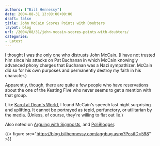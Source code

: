 ```yaml
---
authors: ["Bill Hennessy"]
date: 2004-08-31 13:00:00+00:00
draft: false
title: John McCain Scores Points with Doubters
layout: blog
url: /2004/08/31/john-mccain-scores-points-with-doubters/
categories:
- Latest
---
```


I thought I was the only one who distrusts John McCain. (I have not trusted him since his attacks on Pat Buchanan in which McCain knowingly advanced phony charges that Buchanan was a Nazi sympathizer. McCain did so for his own purposes and permanently destroy my faith in his character.)




Apparently, though, there are quite a few people who have reservations about the one of the Keating Five who never seems to get a mention with that group.




Like [Karol at Dean's World](https://www.deanesmay.com/posts/1093919614.shtml), I found McCain's speech last night surprising and uplifting. It cannot be portrayed as tepid, perfunctory, or utilitarian by the media. (Unless, of course, they're willing to flat out lie.)




Also noted on [Arguing with Signposts](https://https://arguewithsigns.net/mt/mt-tb.cgi/2140), and [PoliBlogger](https://www.poliblogger.com/).

{{< figure src="https://blog.billhennessy.com/aggbug.aspx?PostID=598" >}}

